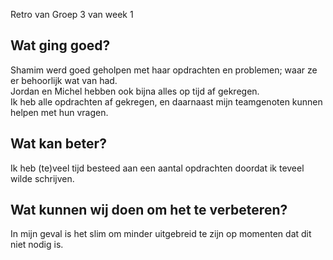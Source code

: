 Retro van Groep 3 van week 1

## Wat ging goed?
Shamim werd goed geholpen met haar opdrachten en problemen; waar ze er behoorlijk wat van had.  
Jordan en Michel hebben ook bijna alles op tijd af gekregen.   
Ik heb alle opdrachten af gekregen, en daarnaast mijn teamgenoten kunnen helpen met hun vragen.


## Wat kan beter?
Ik heb (te)veel tijd besteed aan een aantal opdrachten doordat ik teveel wilde schrijven.


## Wat kunnen wij doen om het te verbeteren?
In mijn geval is het slim om minder uitgebreid te zijn op momenten dat dit niet nodig is. 